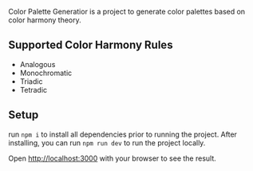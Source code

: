 Color Palette Generatior is a project to generate color palettes based on color harmony theory.

## Supported Color Harmony Rules

- Analogous
- Monochromatic
- Triadic
- Tetradic

## Setup

run `npm i` to install all dependencies prior to running the project. After installing, you can run `npm run dev` to run the project locally.

Open [http://localhost:3000](http://localhost:3000) with your browser to see the result.
